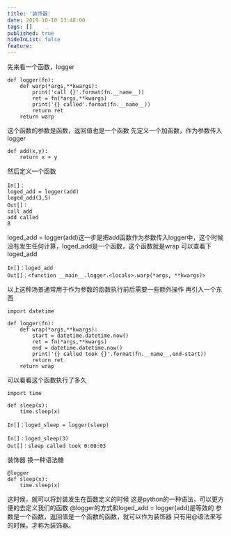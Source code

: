 ```yaml
---
title: '装饰器'
date: 2019-10-10 13:48:00
tags: []
published: true
hideInList: false
feature: 
---
```

先来看一个函数，logger
```
def logger(fn):
    def warp(*args,**kwargs):
        print('call {}'.format(fn.__name__))
        ret = fn(*args,**kwargs)
        print('{} called'.format(fn.__name__))
        return ret
    return warp
```
这个函数的参数是函数，返回值也是一个函数
先定义一个加函数，作为参数传入logger
```
def add(x,y):
    return x + y
```
然后定义一个函数
```
In[]：
loged_add = logger(add)
loged_add(3,5)
Out[]：
call add
add called
8
```
loged_add = logger(add)这一步是把add函数作为参数传入logger中，这个时候没有发生任何计算，loged_add是一个函数，这个函数就是wrap
可以查看下loged_add
```
In[]：loged_add
Out[]：<function __main__.logger.<locals>.warp(*args, **kwargs)>
```
以上这种场景通常用于作为参数的函数执行前后需要一些额外操作
再引入一个东西
```
import datetime

def logger(fn):
    def wrap(*args,**kwargs):
        start = datetime.datetime.now()
        ret = fn(*args,**kwargs)
        end = datetime.datetime.now()
        print('{} called took {}'.format(fn.__name__,end-start))
        return ret
    return wrap
```
可以看看这个函数执行了多久
```
import time

def sleep(x):
    time.sleep(x)
```
```
In[]：loged_sleep = logger(sleep)
```
```
In[]：loged_sleep(3)
Out[]：sleep called took 0:00:03
```
装饰器
换一种语法糖
```
@logger
def sleep(x):
    time.sleep(x)
```
这时候，就可以将封装发生在函数定义的时候
这是python的一种语法，可以更方便的去定义我们的函数
@logger的方式和loged_add = logger(add)是等效的
参数是一个函数，返回值是一个函数的函数，就可以作为装饰器
只有用@语法来写的时候，才称为装饰器。
